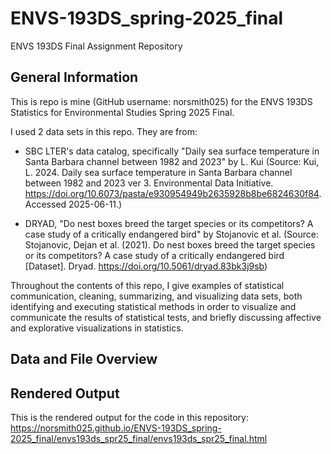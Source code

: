 # ENVS-193DS_spring-2025_final

ENVS 193DS Final Assignment Repository

## General Information 
This is repo is mine (GitHub username: norsmith025) for the ENVS 193DS Statistics for Environmental Studies Spring 2025 Final.

I used 2 data sets in this repo. They are from:

-    SBC LTER's data catalog, specifically "Daily sea surface temperature in Santa Barbara channel between 1982 and 2023" by L. Kui (Source: Kui, L. 2024. Daily sea surface temperature in Santa Barbara channel between 1982 and 2023 ver 3. Environmental Data Initiative. <https://doi.org/10.6073/pasta/e930954949b2635928b8be6824630f84>. Accessed 2025-06-11.)

-   DRYAD, "Do nest boxes breed the target species or its competitors? A case study of a critically endangered bird" by Stojanovic et al. (Source: Stojanovic, Dejan et al. (2021). Do nest boxes breed the target species or its competitors? A case study of a critically endangered bird [Dataset]. Dryad. <https://doi.org/10.5061/dryad.83bk3j9sb>)

Throughout the contents of this repo, I give examples of statistical communication, cleaning, summarizing, and visualizing data sets, both identifying and executing statistical methods in order to visualize and communicate the results of statistical tests, and briefly discussing affective and explorative visualizations in statistics.

## Data and File Overview

## Rendered Output
This is the rendered output for the code in this repository:  https://norsmith025.github.io/ENVS-193DS_spring-2025_final/envs193ds_spr25_final/envs193ds_spr25_final.html
